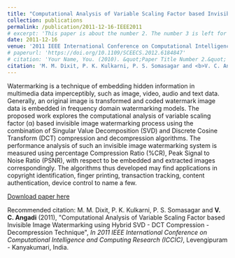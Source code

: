 ```yaml
---
title: "Computational Analysis of Variable Scaling Factor based Invisible Image Watermarking using Hybrid SVD - DCT Compression - Decompression Technique"
collection: publications
permalink: /publication/2011-12-16-IEEE2011
# excerpt: 'This paper is about the number 2. The number 3 is left for future work.'
date: 2011-12-16
venue: '2011 IEEE International Conference on Computational Intelligence and Computing Research (ICCIC), Levengipuram - Kanyakumari, India'
# paperurl: 'https://doi.org/10.1109/SCEECS.2012.6184847'
# citation: 'Your Name, You. (2010). &quot;Paper Title Number 2.&quot; <i>Journal of Materials Research</i>. 1(2).'
citation: 'M. M. Dixit, P. K. Kulkarni, P. S. Somasagar and <b>V. C. Angadi</b> (2011), &quot;Computational Analysis of Variable Scaling Factor based Invisible Image Watermarking using Hybrid SVD - DCT Compression - Decompression Technique&quot;, <i>In 2011 IEEE International Conference on Computational Intelligence and Computing Research (ICCIC)</i>, Levengipuram - Kanyakumari, India.'
---
```

Watermarking is a technique of embedding hidden information in multimedia data imperceptibly, such as image, video, audio and text data. Generally, an original image is transformed and coded watermark image data is embedded in frequency domain watermarking models. The proposed work explores the computational analysis of variable scaling factor (α) based invisible image watermarking process using the combination of Singular Value Decomposition (SVD) and Discrete Cosine Transform (DCT) compression and decompression algorithms. The performance analysis of such an invisible image watermarking system is measured using percentage Compression Ratio (%CR), Peak Signal to Noise Ratio (PSNR), with respect to be embedded and extracted images correspondingly. The algorithms thus developed may find applications in copyright identification, finger printing, transaction tracking, content authentication, device control to name a few.

[Download paper here](https://doi.org/10.1109/SCEECS.2012.6184847)

Recommended citation: M. M. Dixit, P. K. Kulkarni, P. S. Somasagar and <b>V. C. Angadi</b> (2011), &quot;Computational Analysis of Variable Scaling Factor based Invisible Image Watermarking using Hybrid SVD - DCT Compression - Decompression Technique&quot;, <i>In 2011 IEEE International Conference on Computational Intelligence and Computing Research (ICCIC)</i>, Levengipuram - Kanyakumari, India.
